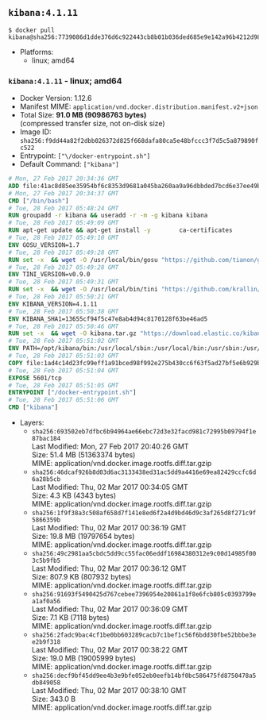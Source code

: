 ## `kibana:4.1.11`

```console
$ docker pull kibana@sha256:7739086d1dde376d6c922443cb8b01b036ded685e9e142a96b4212d986538bb5
```

-	Platforms:
	-	linux; amd64

### `kibana:4.1.11` - linux; amd64

-	Docker Version: 1.12.6
-	Manifest MIME: `application/vnd.docker.distribution.manifest.v2+json`
-	Total Size: **91.0 MB (90986763 bytes)**  
	(compressed transfer size, not on-disk size)
-	Image ID: `sha256:f9dd44a82f2dbb026372d825f668dafa80ca5e48bfccc3f7d5c5a879890fc522`
-	Entrypoint: `["\/docker-entrypoint.sh"]`
-	Default Command: `["kibana"]`

```dockerfile
# Mon, 27 Feb 2017 20:34:36 GMT
ADD file:41ac8d85ee35954bf6c8353d9681a045ba260aa9a96dbbded7bcd6e37ee49bea in / 
# Mon, 27 Feb 2017 20:34:37 GMT
CMD ["/bin/bash"]
# Tue, 28 Feb 2017 05:48:24 GMT
RUN groupadd -r kibana && useradd -r -m -g kibana kibana
# Tue, 28 Feb 2017 05:49:09 GMT
RUN apt-get update && apt-get install -y 		ca-certificates 		wget 		libfontconfig 		libfreetype6 	--no-install-recommends && rm -rf /var/lib/apt/lists/*
# Tue, 28 Feb 2017 05:49:10 GMT
ENV GOSU_VERSION=1.7
# Tue, 28 Feb 2017 05:49:28 GMT
RUN set -x 	&& wget -O /usr/local/bin/gosu "https://github.com/tianon/gosu/releases/download/$GOSU_VERSION/gosu-$(dpkg --print-architecture)" 	&& wget -O /usr/local/bin/gosu.asc "https://github.com/tianon/gosu/releases/download/$GOSU_VERSION/gosu-$(dpkg --print-architecture).asc" 	&& export GNUPGHOME="$(mktemp -d)" 	&& gpg --keyserver ha.pool.sks-keyservers.net --recv-keys B42F6819007F00F88E364FD4036A9C25BF357DD4 	&& gpg --batch --verify /usr/local/bin/gosu.asc /usr/local/bin/gosu 	&& rm -r "$GNUPGHOME" /usr/local/bin/gosu.asc 	&& chmod +x /usr/local/bin/gosu 	&& gosu nobody true
# Tue, 28 Feb 2017 05:49:28 GMT
ENV TINI_VERSION=v0.9.0
# Tue, 28 Feb 2017 05:49:31 GMT
RUN set -x 	&& wget -O /usr/local/bin/tini "https://github.com/krallin/tini/releases/download/$TINI_VERSION/tini" 	&& wget -O /usr/local/bin/tini.asc "https://github.com/krallin/tini/releases/download/$TINI_VERSION/tini.asc" 	&& export GNUPGHOME="$(mktemp -d)" 	&& gpg --keyserver ha.pool.sks-keyservers.net --recv-keys 6380DC428747F6C393FEACA59A84159D7001A4E5 	&& gpg --batch --verify /usr/local/bin/tini.asc /usr/local/bin/tini 	&& rm -r "$GNUPGHOME" /usr/local/bin/tini.asc 	&& chmod +x /usr/local/bin/tini 	&& tini -h
# Tue, 28 Feb 2017 05:50:21 GMT
ENV KIBANA_VERSION=4.1.11
# Tue, 28 Feb 2017 05:50:38 GMT
ENV KIBANA_SHA1=13655cf94f5c47e8ab4d94c8170128f63be46ad5
# Tue, 28 Feb 2017 05:50:46 GMT
RUN set -x 	&& wget -O kibana.tar.gz "https://download.elastic.co/kibana/kibana/kibana-${KIBANA_VERSION}-linux-x64.tar.gz" 	&& echo "${KIBANA_SHA1} *kibana.tar.gz" | sha1sum -c - 	&& mkdir -p /opt/kibana 	&& tar -xz --strip-components=1 -C /opt/kibana -f kibana.tar.gz 	&& chown -R kibana:kibana /opt/kibana 	&& rm kibana.tar.gz 		&& sed -ri "s!^(\#\s*)?(elasticsearch_url:).*!\2 'http://elasticsearch:9200'!" /opt/kibana/config/kibana.yml 	&& grep -q 'elasticsearch:9200' /opt/kibana/config/kibana.yml
# Tue, 28 Feb 2017 05:51:02 GMT
ENV PATH=/opt/kibana/bin:/usr/local/sbin:/usr/local/bin:/usr/sbin:/usr/bin:/sbin:/bin
# Tue, 28 Feb 2017 05:51:03 GMT
COPY file:1ad4c14d23fc99eff1a91bced98f992e275b430cc6f63f5ad27bf5e6b929be00 in / 
# Tue, 28 Feb 2017 05:51:04 GMT
EXPOSE 5601/tcp
# Tue, 28 Feb 2017 05:51:05 GMT
ENTRYPOINT ["/docker-entrypoint.sh"]
# Tue, 28 Feb 2017 05:51:06 GMT
CMD ["kibana"]
```

-	Layers:
	-	`sha256:693502eb7dfbc6b94964ae66ebc72d3e32facd981c72995b09794f1e87bac184`  
		Last Modified: Mon, 27 Feb 2017 20:40:26 GMT  
		Size: 51.4 MB (51363374 bytes)  
		MIME: application/vnd.docker.image.rootfs.diff.tar.gzip
	-	`sha256:46dcaf926b8d03d6ac3133438ed31ac5dd9a4416e69ea82429ccfc6d6a28b5cb`  
		Last Modified: Thu, 02 Mar 2017 00:34:05 GMT  
		Size: 4.3 KB (4343 bytes)  
		MIME: application/vnd.docker.image.rootfs.diff.tar.gzip
	-	`sha256:1f9f38a3c508af658d7f141e8ed6f2a4d9bd46d9c3af265d8f271c9f5866359b`  
		Last Modified: Thu, 02 Mar 2017 00:36:19 GMT  
		Size: 19.8 MB (19797654 bytes)  
		MIME: application/vnd.docker.image.rootfs.diff.tar.gzip
	-	`sha256:49c2981aa5cbdc5dd9cc55fac06eddf16984380312e9c00d14985f003c5b9fb5`  
		Last Modified: Thu, 02 Mar 2017 00:36:12 GMT  
		Size: 807.9 KB (807932 bytes)  
		MIME: application/vnd.docker.image.rootfs.diff.tar.gzip
	-	`sha256:91693f5490425d767cebee7396954e20861a1f8e6fcb805c0393799ea1af0a56`  
		Last Modified: Thu, 02 Mar 2017 00:36:09 GMT  
		Size: 7.1 KB (7118 bytes)  
		MIME: application/vnd.docker.image.rootfs.diff.tar.gzip
	-	`sha256:2fadc9bac4cf1be0bb603289cacb7c1bef1c56f6bdd30fbe52bbbe3ee2b9f318`  
		Last Modified: Thu, 02 Mar 2017 00:38:22 GMT  
		Size: 19.0 MB (19005999 bytes)  
		MIME: application/vnd.docker.image.rootfs.diff.tar.gzip
	-	`sha256:decf9bf45dd9ee4b3e9bfe052eb0eefb14bf0bc586475fd8750478a5db849058`  
		Last Modified: Thu, 02 Mar 2017 00:38:10 GMT  
		Size: 343.0 B  
		MIME: application/vnd.docker.image.rootfs.diff.tar.gzip
